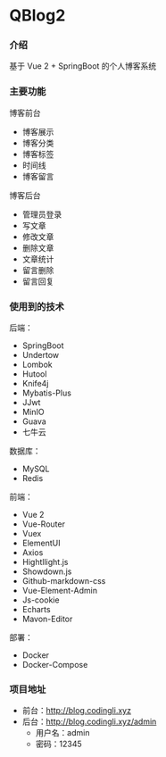# QBlog2

### 介绍

基于 Vue 2 + SpringBoot 的个人博客系统

### 主要功能

博客前台 
- 博客展示
- 博客分类
- 博客标签
- 时间线
- 博客留言

博客后台
- 管理员登录
- 写文章
- 修改文章
- 删除文章
- 文章统计
- 留言删除
- 留言回复

### 使用到的技术

后端：
- SpringBoot
- Undertow
- Lombok
- Hutool
- Knife4j
- Mybatis-Plus
- JJwt
- MinIO
- Guava
- 七牛云

数据库：
- MySQL
- Redis


前端：
- Vue 2
- Vue-Router
- Vuex
- ElementUI
- Axios
- Hightllight.js
- Showdown.js
- Github-markdown-css
- Vue-Element-Admin
- Js-cookie
- Echarts
- Mavon-Editor


部署：
- Docker
- Docker-Compose

### 项目地址

- 前台：http://blog.codingli.xyz
- 后台：http://blog.codingli.xyz/admin
  - 用户名：admin
  - 密码：12345

